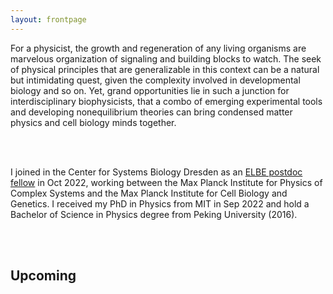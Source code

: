 ```yaml
---
layout: frontpage
---
```

<head>
<meta name="google-site-verification" content="tQTkntqf--gRoUTY2bDEMEVCEDTUDNGSliP75jh6fwY" />
<style>
.center {
  text-align: center;
}
</style>
</head>

<body> 

For a physicist, the growth and regeneration of any living organisms are marvelous organization of signaling and building blocks to watch. The seek of physical principles that are generalizable in this context can be a natural but intimidating quest, given the complexity involved in developmental biology and so on. Yet, grand opportunities lie in such a junction for interdisciplinary biophysicists, that a combo of emerging experimental tools and developing nonequilibrium theories can bring condensed matter physics and cell biology minds together.

<br><br>

I joined in the Center for Systems Biology Dresden as an <a href="https://www.csbdresden.de/join-us/as-a-postdoc/">ELBE postdoc fellow</a> in Oct 2022, working between the Max Planck Institute for Physics of Complex Systems and the Max Planck Institute for Cell Biology and Genetics. I received my PhD in Physics from MIT in Sep 2022 and hold a Bachelor of Science in Physics degree from Peking University (2016).

<!-- I worked on the protein patterning process in dividing starfish eggs and more recently wound healing response in zebrafish. My research interest lies in understanding the organization principles of information-transmitting biological processes. -->

<!-- Combining tools of experiments, theory-driven analyses and numerical simulations, I took the sea star (<i>P. Miniata</i>) egg cell as a model system and studied <a href="\proj-turbulence.html">the organization principle of a developmental signaling process from a topological point of view</a>. Motivated by the information-processing nature of the biological process, we also explored and established <a href="\proj-braiding.html">the close correspondence between information loss and the topologically-significant braiding dynamics</a>. On the tool development perspective, I have designed and implemented <a href="\proj-optogenetics.html">an optogenetics system in the sea star egg cell to harness controllability in the mechanochemical machinery</a>. In the future I plan to continue pursuit on this line of research interest, <a href="\research-page.html#future">potentially in more sophisciated biological and physical settings.</a> -->

<br><br>

</body>

## Upcoming

<!-- ### Mar 19, 2021
I'm giving a talk at 2021 APS (virtual) on the braiding project: <a href="https://meetings.aps.org/Meeting/MAR21/Session/Y11.12">(Session Y11) Mechanics of Cells and Tissues VI</a>.
### Mar 17, 2021
My colleague and collaborator, Yu-Chen Chao @Harvard SEAS is giving a talk at 2021 APS (virtual) on the pattern-energentics project: <a href="https://meetings.aps.org/Meeting/MAR21/Session/M11.9">(Session M11) Mechanics of Cells and Tissues III</a>.
### Jan 5, 2021
My collaborator, Jan Totz @MIT Math is giving a talk on our braiding project at <a href="https://www.chem.fsu.edu/~steinbock/Nonlin21Program.html.">2021 Nonlinear Dynamics in STEM Symposium</a>!  -->


<!--Text can be **bold**, _italic_, or ~~strikethrough~~.

There should be whitespace between paragraphs.

There should be whitespace between paragraphs. We recommend including a README, or a file with information about your project.-->


<!--


# Header 1

This is a normal paragraph following a header. GitHub is a code hosting platform for version control and collaboration. It lets you and others work together on projects from anywhere.

## Header 2

> This is a blockquote following a header.
>
> When something is important enough, you do it even if the odds are not in your favor.

### Header 3

```js
// Javascript code with syntax highlighting.
var fun = function lang(l) {
  dateformat.i18n = require('./lang/' + l)
  return true;
}
```

```ruby
# Ruby code with syntax highlighting
GitHubPages::Dependencies.gems.each do |gem, version|
  s.add_dependency(gem, "= #{version}")
end
```

#### Header 4

*   This is an unordered list following a header.
*   This is an unordered list following a header.
*   This is an unordered list following a header.

##### Header 5

1.  This is an ordered list following a header.
2.  This is an ordered list following a header.
3.  This is an ordered list following a header.

###### Header 6

| head1        | head two          | three |
|:-------------|:------------------|:------|
| ok           | good swedish fish | nice  |
| out of stock | good and plenty   | nice  |
| ok           | good `oreos`      | hmm   |
| ok           | good `zoute` drop | yumm  |

### There's a horizontal rule below this.

* * *

### Here is an unordered list:

*   Item foo
*   Item bar
*   Item baz
*   Item zip

### And an ordered list:

1.  Item one
1.  Item two
1.  Item three
1.  Item four

### And a nested list:

- level 1 item
  - level 2 item
  - level 2 item
    - level 3 item
    - level 3 item
- level 1 item
  - level 2 item
  - level 2 item
  - level 2 item
- level 1 item
  - level 2 item
  - level 2 item
- level 1 item

### Small image

![Octocat](https://github.githubassets.com/images/icons/emoji/octocat.png)

### Large image

![Branching](https://guides.github.com/activities/hello-world/branching.png)


### Definition lists can be used with HTML syntax.

<dl>
<dt>Name</dt>
<dd>Godzilla</dd>
<dt>Born</dt>
<dd>1952</dd>
<dt>Birthplace</dt>
<dd>Japan</dd>
<dt>Color</dt>
<dd>Green</dd>
</dl>

```
Long, single-line code blocks should not wrap. They should horizontally scroll if they are too long. This line should be long enough to demonstrate this.
```

```
The final element.
```
-->